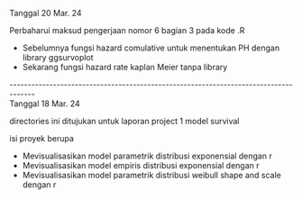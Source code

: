 Tanggal 20 Mar. 24

Perbaharui maksud pengerjaan nomor 6 bagian 3 pada kode .R

- Sebelumnya fungsi hazard comulative untuk menentukan PH dengan library ggsurvoplot
- Sekarang fungsi hazard rate kaplan Meier tanpa library

\-------------------------------------------------------------------------------------\
Tanggal 18 Mar. 24

directories ini ditujukan untuk laporan project 1 model survival


isi proyek berupa
- Mevisualisasikan model parametrik distribusi exponensial dengan r
- Mevisualisasikan model empiris distribusi exponensial dengan r
- Mevisualisasikan model parametrik distribusi weibull shape and scale dengan r
